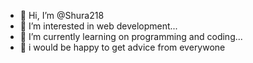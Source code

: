 - 👋 Hi, I’m @Shura218
- 👀 I’m interested in web development...
- 🌱 I’m currently learning on programming and coding...
- 💞️ i would be happy to get advice from everywone


<!---
Shura218/Shura218 is a ✨ special ✨ repository because its `README.md` (this file) appears on your GitHub profile.
You can click the Preview link to take a look at your changes.
--->
